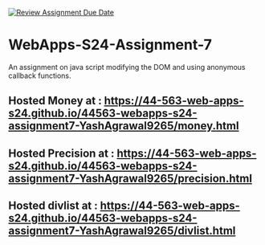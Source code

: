 [![Review Assignment Due Date](https://classroom.github.com/assets/deadline-readme-button-24ddc0f5d75046c5622901739e7c5dd533143b0c8e959d652212380cedb1ea36.svg)](https://classroom.github.com/a/cdqffI9o)
# WebApps-S24-Assignment-7
An assignment on java script modifying the DOM and using anonymous callback functions.
## Hosted Money at : https://44-563-web-apps-s24.github.io/44563-webapps-s24-assignment7-YashAgrawal9265/money.html
## Hosted Precision at : https://44-563-web-apps-s24.github.io/44563-webapps-s24-assignment7-YashAgrawal9265/precision.html
## Hosted divlist at : https://44-563-web-apps-s24.github.io/44563-webapps-s24-assignment7-YashAgrawal9265/divlist.html
